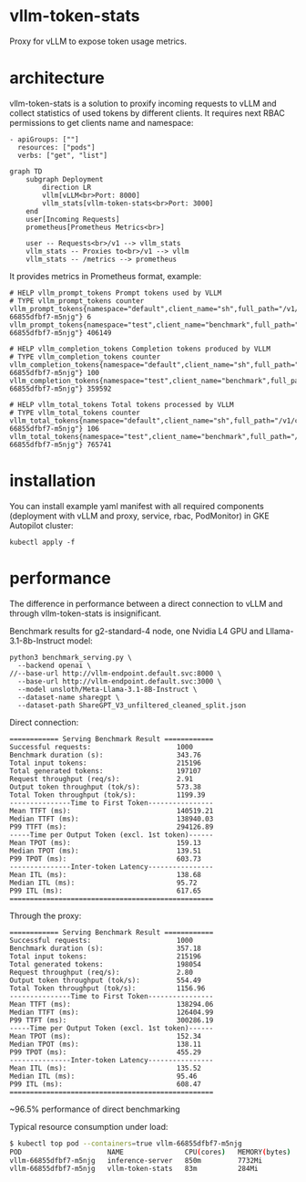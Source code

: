 # vllm-token-stats

Proxy for vLLM to expose token usage metrics.

# architecture

vllm-token-stats is a solution to proxify incoming requests to vLLM and collect statistics of used tokens by different clients. 
It requires next RBAC permissions to get clients name and namespace:

```
- apiGroups: [""]
  resources: ["pods"]
  verbs: ["get", "list"]
```

```mermaid
graph TD
    subgraph Deployment
        direction LR
        vllm[vLLM<br>Port: 8000]
        vllm_stats[vllm-token-stats<br>Port: 3000]
    end
    user[Incoming Requests]
    prometheus[Prometheus Metrics<br>]

    user -- Requests<br>/v1 --> vllm_stats
    vllm_stats -- Proxies to<br>/v1 --> vllm
    vllm_stats -- /metrics --> prometheus
```

It provides metrics in Prometheus format, example:

```
# HELP vllm_prompt_tokens Prompt tokens used by VLLM
# TYPE vllm_prompt_tokens counter
vllm_prompt_tokens{namespace="default",client_name="sh",full_path="/v1/completions",hostname="vllm-66855dfbf7-m5njg"} 6
vllm_prompt_tokens{namespace="test",client_name="benchmark",full_path="/v1/completions",hostname="vllm-66855dfbf7-m5njg"} 406149

# HELP vllm_completion_tokens Completion tokens produced by VLLM
# TYPE vllm_completion_tokens counter
vllm_completion_tokens{namespace="default",client_name="sh",full_path="/v1/completions",hostname="vllm-66855dfbf7-m5njg"} 100
vllm_completion_tokens{namespace="test",client_name="benchmark",full_path="/v1/completions",hostname="vllm-66855dfbf7-m5njg"} 359592

# HELP vllm_total_tokens Total tokens processed by VLLM
# TYPE vllm_total_tokens counter
vllm_total_tokens{namespace="default",client_name="sh",full_path="/v1/completions",hostname="vllm-66855dfbf7-m5njg"} 106
vllm_total_tokens{namespace="test",client_name="benchmark",full_path="/v1/completions",hostname="vllm-66855dfbf7-m5njg"} 765741
```

# installation

You can install example yaml manifest with all required components (deployment with vLLM and proxy, service, rbac, PodMonitor) in GKE Autopilot cluster:

```
kubectl apply -f
```

# performance

The difference in performance between a direct connection to vLLM and through vllm-token-stats is insignificant.

Benchmark results for g2-standard-4 node, one Nvidia L4 GPU and Lllama-3.1-8b-Instruct model:

```
python3 benchmark_serving.py \
  --backend openai \
//--base-url http://vllm-endpoint.default.svc:8000 \
  --base-url http://vllm-endpoint.default.svc:3000 \
  --model unsloth/Meta-Llama-3.1-8B-Instruct \
  --dataset-name sharegpt \
  --dataset-path ShareGPT_V3_unfiltered_cleaned_split.json
```

Direct connection:

```
============ Serving Benchmark Result ============
Successful requests:                     1000
Benchmark duration (s):                  343.76
Total input tokens:                      215196
Total generated tokens:                  197107
Request throughput (req/s):              2.91
Output token throughput (tok/s):         573.38
Total Token throughput (tok/s):          1199.39
---------------Time to First Token----------------
Mean TTFT (ms):                          140519.21
Median TTFT (ms):                        138940.03
P99 TTFT (ms):                           294126.89
-----Time per Output Token (excl. 1st token)------
Mean TPOT (ms):                          159.13
Median TPOT (ms):                        139.51
P99 TPOT (ms):                           603.73
---------------Inter-token Latency----------------
Mean ITL (ms):                           138.68
Median ITL (ms):                         95.72
P99 ITL (ms):                            617.65
==================================================
```

Through the proxy:

```
============ Serving Benchmark Result ============
Successful requests:                     1000
Benchmark duration (s):                  357.18
Total input tokens:                      215196
Total generated tokens:                  198054
Request throughput (req/s):              2.80
Output token throughput (tok/s):         554.49
Total Token throughput (tok/s):          1156.96
---------------Time to First Token----------------
Mean TTFT (ms):                          138294.06
Median TTFT (ms):                        126404.99
P99 TTFT (ms):                           300286.19
-----Time per Output Token (excl. 1st token)------
Mean TPOT (ms):                          152.34
Median TPOT (ms):                        138.11
P99 TPOT (ms):                           455.29
---------------Inter-token Latency----------------
Mean ITL (ms):                           135.52
Median ITL (ms):                         95.46
P99 ITL (ms):                            608.47
==================================================
```

~96.5% performance of direct benchmarking

Typical resource consumption under load:

```bash
$ kubectl top pod --containers=true vllm-66855dfbf7-m5njg
POD                     NAME               CPU(cores)   MEMORY(bytes)
vllm-66855dfbf7-m5njg   inference-server   850m         7732Mi
vllm-66855dfbf7-m5njg   vllm-token-stats   83m          284Mi
```
